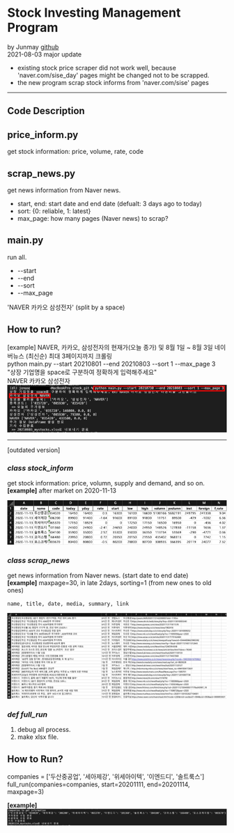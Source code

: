 # Stock Investing Management Program
  
by Junmay [github](https://github.com/jonas-jun/stock_management)  
2021-08-03 major update
- existing stock price scraper did not work well, because 'naver.com/sise_day' pages might be changed not to be scrapped.
- the new program scrap stock informs from 'naver.com/sise' pages  
***
Code Description
-----------
## price_inform.py
get stock information: price, volume, rate, code

## scrap_news.py
get news information from Naver news.
- start, end: start date and end date (defualt: 3 days ago to today)
- sort: {0: reliable, 1: latest}
- max_page: how many pages (Naver news) to scrap?

## main.py
run all.  
- --start
- --end
- --sort
- --max_page

'NAVER 카카오 삼성전자' (split by a space)  

## How to run?
[example]  NAVER, 카카오, 삼성전자의 현재가(오늘 종가) 및 8월 1일 ~ 8월 3일 네이버뉴스 (최신순) 최대 3페이지까지 크롤링  
python main.py --start 20210801 --end 20210803 --sort 1 --max_page 3  
"상장 기업명을 space로 구분하여 정확하게 입력해주세요"  
NAVER 카카오 삼성전자   
![example_case](./img/new_usecase.jpg)

---------
[outdated version]  

### _class stock_inform_ 
  get stock information: price, volumn, supply and demand, and so on.  
  **[example]** after market on 2020-11-13

![image_stock.jpg](./img/image_stock.jpg)
  
### _class scrap_news_
  get news information from Naver news. (start date to end date)  
  **[example]** maxpage=30, in late 2days, sorting=1 (from new ones to old ones)
    
    name, title, date, media, summary, link
![image_news.jpg](./img/image_news.jpg)
  
### _def full_run_
  1. debug all process.
  1. make xlsx file.

## How to Run?

companies = ['두산중공업', '세아제강', '위세아이텍', '이엔드디', '솔트룩스']  
full_run(companies=companies, start=20201111, end=20201114, maxpage=3)  
  
**[example]**
![image_run](./img/image_run.jpg)


